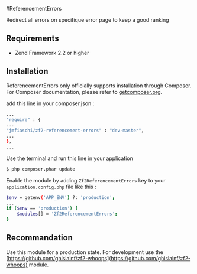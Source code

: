 #ReferencementErrors

Redirect all errors on specifique error page to keep a good ranking

## Requirements

- Zend Framework 2.2 or higher

## Installation

ReferencementErrors only officially supports installation through Composer. For Composer documentation, please refer to
[getcomposer.org](http://getcomposer.org/).

add this line in your composer.json :
```sh
...
"require" : {
...
"jmfiaschi/zf2-referencement-errors" : "dev-master",
...
},
...
```


Use the terminal and run this line in your application
```sh
$ php composer.phar update
```

Enable the module by adding `Zf2ReferencementErrors` key to your `application.config.php` file like this :
```sh
$env = getenv('APP_ENV') ?: 'production';
...
if ($env == 'production') {
	$modules[] = 'Zf2ReferencementErrors';
}
```

## Recommandation

Use this module for a production state. For development use the [https://github.com/ghislainf/zf2-whoops](https://github.com/ghislainf/zf2-whoops) module.
